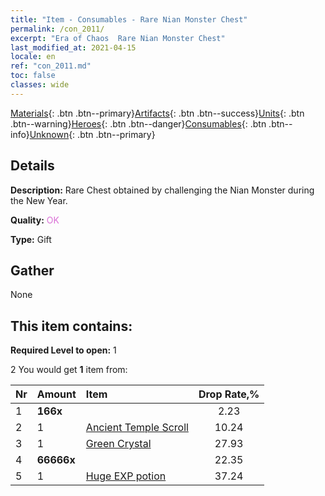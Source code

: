 ```yaml
---
title: "Item - Consumables - Rare Nian Monster Chest"
permalink: /con_2011/
excerpt: "Era of Chaos  Rare Nian Monster Chest"
last_modified_at: 2021-04-15
locale: en
ref: "con_2011.md"
toc: false
classes: wide
---
```

 [Materials](/Items/){: .btn .btn--primary}[Artifacts](/Items/Artifacts/){: .btn .btn--success}[Units](/Items/Units/){: .btn .btn--warning}[Heroes](/Items/Heroes/){: .btn .btn--danger}[Consumables](/Items/Consumables/){: .btn .btn--info}[Unknown](/Items/Unknown/){: .btn .btn--primary}

## Details
 **Description:** Rare Chest obtained by challenging the Nian Monster during the New Year.

 **Quality:** <span style="color: #DA70D6">OK</span>

 **Type:** Gift

## Gather

  None

## This item contains:

 **Required Level to open:** 1

 2 You would get **1** item  from:

  | Nr | Amount |     Item    | Drop Rate,% |
  |:---|:-------|:------------|:---------:|
  | 1 |  **166x** | <i class="fas fa-gem"/> | 2.23 | 
  | 2 | 1 | [Ancient Temple Scroll](/Items/con_697/) | 10.24 | 
  | 3 | 1 | [Green Crystal](/Items/con_711/) | 27.93 | 
  | 4 |  **66666x** | <i class="fas fa-coins"/> | 22.35 | 
  | 5 | 1 | [Huge EXP potion](/Items/con_703/) | 37.24 | 
